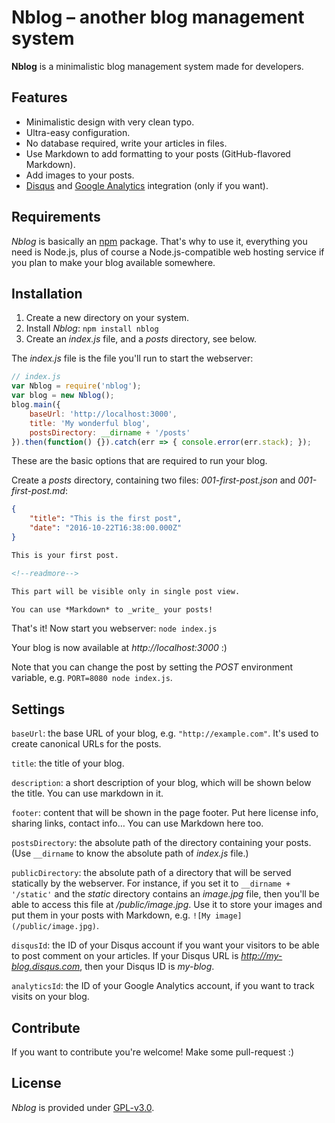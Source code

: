 # Nblog – another blog management system

**Nblog** is a minimalistic blog management system made for developers.

## Features

- Minimalistic design with very clean typo.
- Ultra-easy configuration.
- No database required, write your articles in files.
- Use Markdown to add formatting to your posts (GitHub-flavored Markdown).
- Add images to your posts.
- [Disqus](https://disqus.com) and [Google Analytics](https://analytics.google.com) integration (only if you want).

## Requirements

*Nblog* is basically an [npm](https://www.npmjs.com) package. That's why to use it, everything you need is Node.js, plus of course a Node.js-compatible web hosting service if you plan to make your blog available somewhere.

## Installation

1. Create a new directory on your system.
2. Install *Nblog*: `npm install nblog`
3. Create an *index.js* file, and a *posts* directory, see below.

The *index.js* file is the file you'll run to start the webserver:

```javascript
// index.js
var Nblog = require('nblog');
var blog = new Nblog();
blog.main({
    baseUrl: 'http://localhost:3000',
    title: 'My wonderful blog',
    postsDirectory: __dirname + '/posts'
}).then(function() {}).catch(err => { console.error(err.stack); });
```

These are the basic options that are required to run your blog.

Create a *posts* directory, containing two files: *001-first-post.json* and *001-first-post.md*:

```json
{
    "title": "This is the first post",
    "date": "2016-10-22T16:38:00.000Z"
}
```

```markdown
This is your first post.

<!--readmore-->

This part will be visible only in single post view.

You can use *Markdown* to _write_ your posts!
```

That's it! Now start you webserver: `node index.js`

Your blog is now available at *http://localhost:3000* :)

Note that you can change the post by setting the *POST* environment variable, e.g. `PORT=8080 node index.js`.

## Settings

`baseUrl`: the base URL of your blog, e.g. `"http://example.com"`. It's used to create canonical URLs for the posts.

`title`: the title of your blog.

`description`: a short description of your blog, which will be shown below the title. You can use markdown in it.

`footer`: content that will be shown in the page footer. Put here license info, sharing links, contact info… You can use Markdown here too.

`postsDirectory`: the absolute path of the directory containing your posts. (Use `__dirname` to know the absolute path of *index.js* file.)

`publicDirectory`: the absolute path of a directory that will be served statically by the webserver. For instance, if you set it to `__dirname + '/static'` and the *static* directory contains an *image.jpg* file, then you'll be able to access this file at */public/image.jpg*. Use it to store your images and put them in your posts with Markdown, e.g. `![My image](/public/image.jpg)`.

`disqusId`: the ID of your Disqus account if you want your visitors to be able to post comment on your articles. If your Disqus URL is *http://my-blog.disqus.com*, then your Disqus ID is *my-blog*.

`analyticsId`: the ID of your Google Analytics account, if you want to track visits on your blog.

## Contribute

If you want to contribute you're welcome! Make some pull-request :)

## License

*Nblog* is provided under [GPL-v3.0](https://www.gnu.org/licenses/gpl.html).

